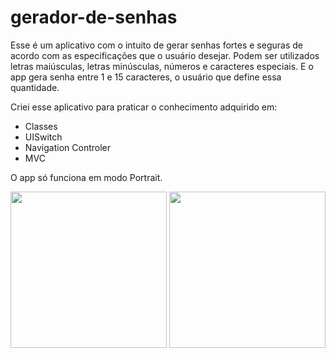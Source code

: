 # gerador-de-senhas

Esse é um aplicativo com o intuito de gerar senhas fortes e seguras de acordo com as especificações que o usuário desejar. Podem ser utilizados letras maiúsculas, letras minúsculas, números e caracteres especiais. E o app gera senha entre 1 e 15 caracteres, o usuário que define essa quantidade.

Criei esse aplicativo para praticar o conhecimento adquirido em:

- Classes
- UISwitch
- Navigation Controler
- MVC

O app só funciona em modo Portrait.

<div>
<img src="https://user-images.githubusercontent.com/93380504/147649516-1bab6109-8bf3-449f-95aa-8d57e46c1e13.png" width="250px" />
<img src="https://user-images.githubusercontent.com/93380504/147649790-c431b411-2bdb-478f-af74-0627a91d7f1c.png" width="250px" />
</div>
